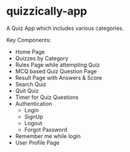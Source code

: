 # quizzically-app
 A Quiz App which includes various categories. 

 Key Components:

 * Home Page
 * Quizzes by Category
 * Rules Page while attempting Quiz
 * MCQ based Quiz Question Page
 * Result Page with Answers & Score
 * Search Quiz
 * Quit Quiz
 * Timer for Quiz Questions
 * Authentication 
    - Login
    - SignUp
    - Logout
    - Forgot Password
 * Remember me while login
 * User Profile Page

